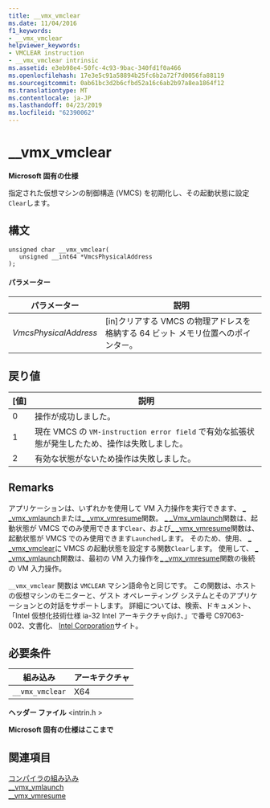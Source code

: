 ```yaml
---
title: __vmx_vmclear
ms.date: 11/04/2016
f1_keywords:
- __vmx_vmclear
helpviewer_keywords:
- VMCLEAR instruction
- __vmx_vmclear intrinsic
ms.assetid: e3eb98e4-50fc-4c93-9bac-340fd1f0a466
ms.openlocfilehash: 17e3e5c91a58894b25fc6b2a72f7d0056fa88119
ms.sourcegitcommit: 0ab61bc3d2b6cfbd52a16c6ab2b97a8ea1864f12
ms.translationtype: MT
ms.contentlocale: ja-JP
ms.lasthandoff: 04/23/2019
ms.locfileid: "62390062"
---
```

# <a name="vmxvmclear"></a>__vmx_vmclear

**Microsoft 固有の仕様**

指定された仮想マシンの制御構造 (VMCS) を初期化し、その起動状態に設定`Clear`します。

## <a name="syntax"></a>構文

```
unsigned char __vmx_vmclear(
   unsigned __int64 *VmcsPhysicalAddress
);
```

#### <a name="parameters"></a>パラメーター

|パラメーター|説明|
|---------------|-----------------|
|*VmcsPhysicalAddress*|[in]クリアする VMCS の物理アドレスを格納する 64 ビット メモリ位置へのポインター。|

## <a name="return-value"></a>戻り値

|[値]|説明|
|-----------|-------------|
|0|操作が成功しました。|
|1|現在 VMCS の `VM-instruction error field` で有効な拡張状態が発生したため、操作は失敗しました。|
|2|有効な状態がないため操作は失敗しました。|

## <a name="remarks"></a>Remarks

アプリケーションは、いずれかを使用して VM 入力操作を実行できます、 [_ _vmx_vmlaunch](../intrinsics/vmx-vmlaunch.md)または[_ _vmx_vmresume](../intrinsics/vmx-vmresume.md)関数。 [_ _Vmx_vmlaunch](../intrinsics/vmx-vmlaunch.md)関数は、起動状態が VMCS でのみ使用できます`Clear`、および[_ _vmx_vmresume](../intrinsics/vmx-vmresume.md)関数は、起動状態が VMCS でのみ使用できます`Launched`します。 そのため、使用、 [_ _vmx_vmclear](../intrinsics/vmx-vmclear.md)に VMCS の起動状態を設定する関数`Clear`します。 使用して、 [_ _vmx_vmlaunch](../intrinsics/vmx-vmlaunch.md)関数は、最初の VM 入力操作を[_ _vmx_vmresume](../intrinsics/vmx-vmresume.md)関数の後続の VM 入力操作。

`__vmx_vmclear` 関数は `VMCLEAR` マシン語命令と同じです。 この関数は、ホストの仮想マシンのモニターと、ゲスト オペレーティング システムとそのアプリケーションとの対話をサポートします。 詳細については、検索、ドキュメント、「Intel 仮想化技術仕様 ia-32 Intel アーキテクチャ向け、」で番号 C97063-002、文書化、 [Intel Corporation](https://software.intel.com/articles/intel-sdm)サイト。

## <a name="requirements"></a>必要条件

|組み込み|アーキテクチャ|
|---------------|------------------|
|`__vmx_vmclear`|X64|

**ヘッダー ファイル** \<intrin.h >

**Microsoft 固有の仕様はここまで**

## <a name="see-also"></a>関連項目

[コンパイラの組み込み](../intrinsics/compiler-intrinsics.md)<br/>
[__vmx_vmlaunch](../intrinsics/vmx-vmlaunch.md)<br/>
[__vmx_vmresume](../intrinsics/vmx-vmresume.md)